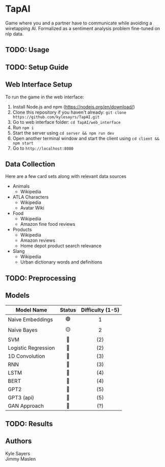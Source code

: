 # TapAI
Game where you and a partner have to communicate while avoiding a wiretapping AI. Formalized as a sentiment analysis problem fine-tuned on nlp data.

## TODO: Usage

## TODO: Setup Guide

## Web Interface Setup
To run the game in the web interface:
1. Install Node.js and npm (https://nodejs.org/en/download/)
2. Clone this repository if you haven't already: `git clone https://github.com/kylesayrs/TapAI.git`
3. Go to web interface folder: `cd TapAI/web_interface`
4. Run `npm i`
5. Start the server using `cd server && npm run dev`
6. Open another terminal window and start the client using `cd client && npm start`
7. Go to `http://localhost:8080`

## Data Collection
Here are a few card sets along with relevant data sources
* Animals
    * Wikipedia
* ATLA Characters
    * Wikipedia
    * Avatar Wiki
* Food
    * Wikipedia
    * Amazon fine food reviews
* Products
    * Wikipedia
    * Amazon reviews
    * Home depot product search relevance
* Slang
    * Wikipedia
    * Urban dictionary words and definitions

## TODO: Preprocessing

## Models
| Model Name          | Status | Difficulty (1-5)
| --------------------|:------:|:-------:|
| Naive Embeddings    |   🟢   |    1    |
| Naive Bayes         |   🟡   |    2    |
| SVM                 |   🔴   |   (2)   |
| Logistic Regression |   🔴   |   (2)   |
| 1D Convolution      |   🔴   |   (3)   |
| RNN                 |   🔴   |   (3)   |
| LSTM                |   🔴   |   (4)   |
| BERT                |   🔴   |   (4)   |
| GPT2                |   🔴   |   (5)   |
| GPT3 (api)          |   🔴   |   (5)   |
| GAN Approach        |   🔴   |   (?)   |

## TODO: Results

## Authors
Kyle Sayers\
Jimmy Maslen
